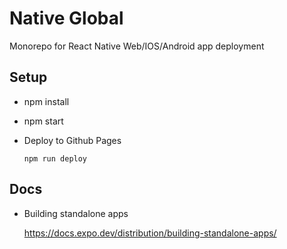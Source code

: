# Native Global

Monorepo for React Native Web/IOS/Android app deployment

## Setup

- npm install

- npm start

- Deploy to Github Pages

  ```
  npm run deploy
  ```

## Docs

- Building standalone apps

  https://docs.expo.dev/distribution/building-standalone-apps/
